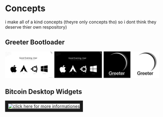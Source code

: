 # Concepts
i make all of a kind concepts (theyre only concepts tho) so i dont think they deserve thier own respository)


## Greeter Bootloader
![alt text](https://github.com/L30ZMine/Concepts/blob/main/Greeter%20(Bootloader)/Greeter_Bootloader.png?raw=true)

## Bitcoin Desktop Widgets

<a href="https://github.com/L30ZMine/L30ZMine/blob/main/MOREINFO.md
" target="_blank"><img src="https://github.com/L30ZMine/Concepts/blob/main/bitcoin/Unbenannt%20%E2%80%94%2019.%20Februar%2C%2008.44.20.png" 
alt="click here for more informationes" width="100" height="100" border="10" /></a>
